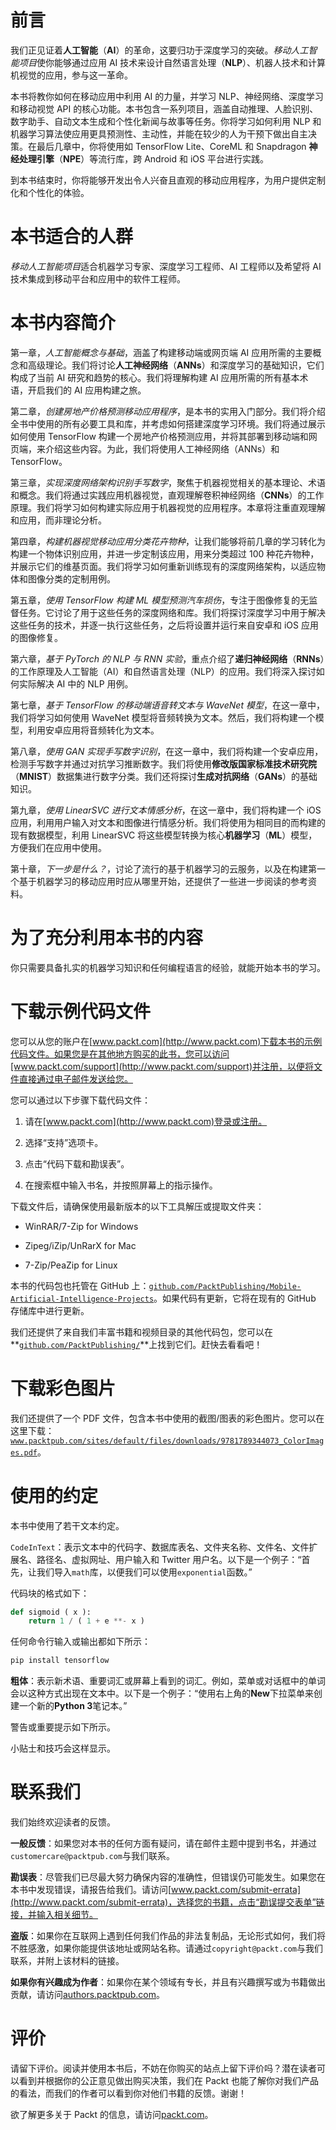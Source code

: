 # 前言

我们正见证着**人工智能**（**AI**）的革命，这要归功于深度学习的突破。*移动人工智能项目*使你能够通过应用 AI 技术来设计自然语言处理（**NLP**）、机器人技术和计算机视觉的应用，参与这一革命。

本书将教你如何在移动应用中利用 AI 的力量，并学习 NLP、神经网络、深度学习和移动视觉 API 的核心功能。本书包含一系列项目，涵盖自动推理、人脸识别、数字助手、自动文本生成和个性化新闻与故事等任务。你将学习如何利用 NLP 和机器学习算法使应用更具预测性、主动性，并能在较少的人为干预下做出自主决策。在最后几章中，你将使用如 TensorFlow Lite、CoreML 和 Snapdragon **神经处理引擎**（**NPE**）等流行库，跨 Android 和 iOS 平台进行实践。

到本书结束时，你将能够开发出令人兴奋且直观的移动应用程序，为用户提供定制化和个性化的体验。

# 本书适合的人群

*移动人工智能项目*适合机器学习专家、深度学习工程师、AI 工程师以及希望将 AI 技术集成到移动平台和应用中的软件工程师。

# 本书内容简介

第一章，*人工智能概念与基础*，涵盖了构建移动端或网页端 AI 应用所需的主要概念和高级理论。我们将讨论**人工神经网络**（**ANNs**）和深度学习的基础知识，它们构成了当前 AI 研究和趋势的核心。我们将理解构建 AI 应用所需的所有基本术语，开启我们的 AI 应用构建之旅。

第二章，*创建房地产价格预测移动应用程序*，是本书的实用入门部分。我们将介绍全书中使用的所有必要工具和库，并考虑如何搭建深度学习环境。我们将通过展示如何使用 TensorFlow 构建一个房地产价格预测应用，并将其部署到移动端和网页端，来介绍这些内容。为此，我们将使用人工神经网络（ANNs）和 TensorFlow。

第三章，*实现深度网络架构识别手写数字*，聚焦于机器视觉相关的基本理论、术语和概念。我们将通过实践应用机器视觉，直观理解卷积神经网络（**CNNs**）的工作原理。我们将学习如何构建实际应用于机器视觉的应用程序。本章将注重直观理解和应用，而非理论分析。

第四章，*构建机器视觉移动应用分类花卉物种*，让我们能够将前几章的学习转化为构建一个物体识别应用，并进一步定制该应用，用来分类超过 100 种花卉物种，并展示它们的维基页面。我们将学习如何重新训练现有的深度网络架构，以适应物体和图像分类的定制用例。

第五章，*使用 TensorFlow 构建 ML 模型预测汽车损伤*，专注于图像修复的无监督任务。它讨论了用于这些任务的深度网络和库。我们将探讨深度学习中用于解决这些任务的技术，并逐一执行这些任务，之后将设置并运行来自安卓和 iOS 应用的图像修复。

第六章，*基于 PyTorch 的 NLP 与 RNN 实验*，重点介绍了**递归神经网络**（**RNNs**）的工作原理及人工智能（AI）和自然语言处理（NLP）的应用。我们将深入探讨如何实际解决 AI 中的 NLP 用例。

第七章，*基于 TensorFlow 的移动端语音转文本与 WaveNet 模型*，在这一章中，我们将学习如何使用 WaveNet 模型将音频转换为文本。然后，我们将构建一个模型，利用安卓应用将音频转化为文本。

第八章，*使用 GAN 实现手写数字识别*，在这一章中，我们将构建一个安卓应用，检测手写数字并通过对抗学习推断数字。我们将使用**修改版国家标准技术研究院**（**MNIST**）数据集进行数字分类。我们还将探讨**生成对抗网络**（**GANs**）的基础知识。

第九章，*使用 LinearSVC 进行文本情感分析*，在这一章中，我们将构建一个 iOS 应用，利用用户输入对文本和图像进行情感分析。我们将使用为相同目的而构建的现有数据模型，利用 LinearSVC 将这些模型转换为核心**机器学习**（**ML**）模型，方便我们在应用中使用。

第十章，*下一步是什么？*，讨论了流行的基于机器学习的云服务，以及在构建第一个基于机器学习的移动应用时应从哪里开始，还提供了一些进一步阅读的参考资料。

# 为了充分利用本书的内容

你只需要具备扎实的机器学习知识和任何编程语言的经验，就能开始本书的学习。

# 下载示例代码文件

您可以从您的账户在[www.packt.com](http://www.packt.com)下载本书的示例代码文件。如果您是在其他地方购买的此书，您可以访问[www.packt.com/support](http://www.packt.com/support)并注册，以便将文件直接通过电子邮件发送给您。

您可以通过以下步骤下载代码文件：

1.  请在[www.packt.com](http://www.packt.com)登录或注册。

1.  选择“支持”选项卡。

1.  点击“代码下载和勘误表”。

1.  在搜索框中输入书名，并按照屏幕上的指示操作。

下载文件后，请确保使用最新版本的以下工具解压或提取文件夹：

+   WinRAR/7-Zip for Windows

+   Zipeg/iZip/UnRarX for Mac

+   7-Zip/PeaZip for Linux

本书的代码包也托管在 GitHub 上：[`github.com/PacktPublishing/Mobile-Artificial-Intelligence-Projects`](https://github.com/PacktPublishing/Mobile-Artificial-Intelligence-Projects)。如果代码有更新，它将在现有的 GitHub 存储库中进行更新。

我们还提供了来自我们丰富书籍和视频目录的其他代码包，您可以在**[`github.com/PacktPublishing/`](https://github.com/PacktPublishing/)**上找到它们。赶快去看看吧！

# 下载彩色图片

我们还提供了一个 PDF 文件，包含本书中使用的截图/图表的彩色图片。您可以在这里下载：[`www.packtpub.com/sites/default/files/downloads/9781789344073_ColorImages.pdf`](http://www.packtpub.com/sites/default/files/downloads/9781789344073_ColorImages.pdf)。

# 使用的约定

本书中使用了若干文本约定。

`CodeInText`：表示文本中的代码字、数据库表名、文件夹名称、文件名、文件扩展名、路径名、虚拟网址、用户输入和 Twitter 用户名。以下是一个例子：“首先，让我们导入`math`库，以便我们可以使用`exponential`函数。”

代码块的格式如下：

```py
def sigmoid ( x ):    
    return 1 / ( 1 + e **- x )
```

任何命令行输入或输出都如下所示：

```py
pip install tensorflow
```

**粗体**：表示新术语、重要词汇或屏幕上看到的词汇。例如，菜单或对话框中的单词会以这种方式出现在文本中。以下是一个例子：“使用右上角的**New**下拉菜单来创建一个新的**Python 3**笔记本。”

警告或重要提示如下所示。

小贴士和技巧会这样显示。

# 联系我们

我们始终欢迎读者的反馈。

**一般反馈**：如果您对本书的任何方面有疑问，请在邮件主题中提到书名，并通过`customercare@packtpub.com`与我们联系。

**勘误表**：尽管我们已尽最大努力确保内容的准确性，但错误仍可能发生。如果您在本书中发现错误，请报告给我们。请访问[www.packt.com/submit-errata](http://www.packt.com/submit-errata)，选择您的书籍，点击“勘误提交表单”链接，并输入相关细节。

**盗版**：如果你在互联网上遇到任何我们作品的非法复制品，无论形式如何，我们将不胜感激，如果你能提供该地址或网站名称。请通过`copyright@packt.com`与我们联系，并附上该材料的链接。

**如果你有兴趣成为作者**：如果你在某个领域有专长，并且有兴趣撰写或为书籍做出贡献，请访问[authors.packtpub.com](http://authors.packtpub.com/)。

# 评价

请留下评价。阅读并使用本书后，不妨在你购买的站点上留下评价吗？潜在读者可以看到并根据你的公正意见做出购买决策，我们在 Packt 也能了解你对我们产品的看法，而我们的作者可以看到你对他们书籍的反馈。谢谢！

欲了解更多关于 Packt 的信息，请访问[packt.com](http://www.packt.com/)。
